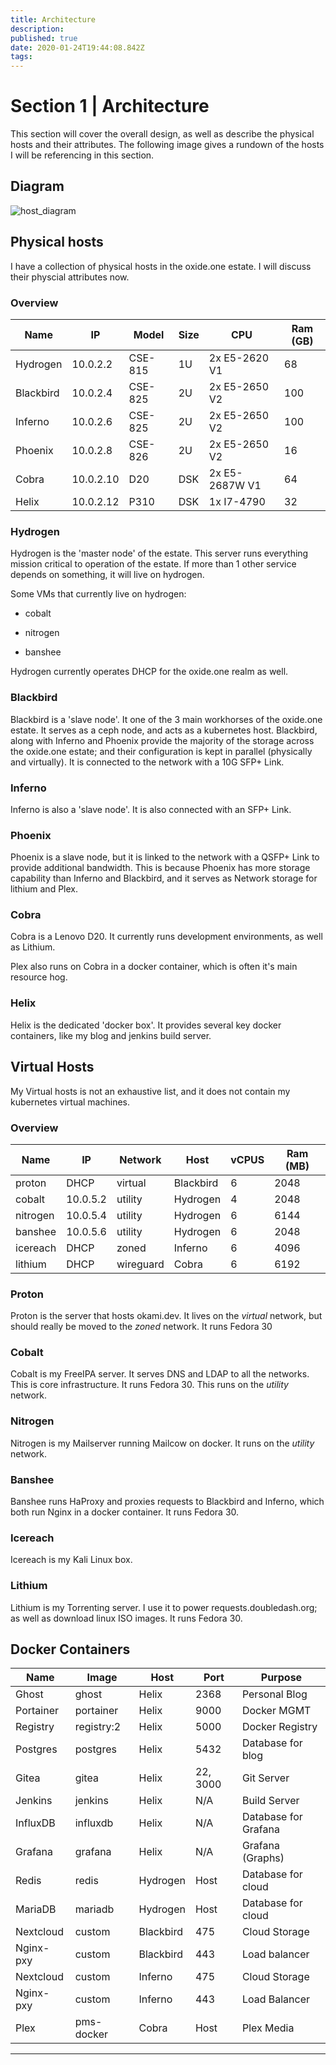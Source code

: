 ```yaml
---
title: Architecture
description: 
published: true
date: 2020-01-24T19:44:08.842Z
tags: 
---
```


# Section 1 | Architecture

This section will cover the overall design, as well as describe the physical hosts and their attributes. The following image gives a rundown of the hosts I will be referencing in this section.

## Diagram

![host_diagram](files/host_architecture.png)

## Physical hosts

I have a collection of physical hosts in the oxide.one estate. I will discuss their physcial attributes now.

### Overview

| Name      | IP        | Model   | Size | CPU            | Ram (GB) |
| --------- | --------- | ------- | ---- | -------------- | -------- |
| Hydrogen  | 10.0.2.2  | CSE-815 | 1U   | 2x E5-2620 V1  | 68       |
| Blackbird | 10.0.2.4  | CSE-825 | 2U   | 2x E5-2650 V2  | 100      |
| Inferno   | 10.0.2.6  | CSE-825 | 2U   | 2x E5-2650 V2  | 100      |
| Phoenix   | 10.0.2.8  | CSE-826 | 2U   | 2x E5-2650 V2  | 16       |
| Cobra     | 10.0.2.10 | D20     | DSK  | 2x E5-2687W V1 | 64       |
| Helix     | 10.0.2.12 | P310    | DSK  | 1x I7-4790     | 32       |

### Hydrogen

Hydrogen is the 'master node' of the estate. This server runs everything mission critical to operation of the estate. If more than 1 other service depends on something, it will live on hydrogen.

Some VMs that currently live on hydrogen:

- cobalt

- nitrogen

- banshee

Hydrogen currently operates DHCP for the oxide.one realm as well.

### Blackbird

Blackbird is a 'slave node'. It one of the 3 main workhorses of the oxide.one estate.  It serves as a ceph node, and acts as a kubernetes host. Blackbird, along with Inferno and Phoenix provide the majority of the storage across the oxide.one estate; and their configuration is kept in parallel (physically and virtually). It is connected to the network with a 10G SFP+ Link.

### Inferno

Inferno is also a 'slave node'.  It is also connected with an SFP+ Link.

### Phoenix

Phoenix is a slave node, but it is linked to the network with a QSFP+ Link to provide additional bandwidth. This is because Phoenix has more storage capability than Inferno and Blackbird, and it serves as Network storage for lithium and Plex.

### Cobra

Cobra is a Lenovo D20. It currently runs development environments, as well as Lithium.

Plex also runs on Cobra in a docker container, which is often it's main resource hog.

### Helix

Helix is the dedicated 'docker box'. It provides several key docker containers, like my blog and jenkins build server.

## Virtual Hosts

My Virtual hosts is not an exhaustive list, and it does not contain my kubernetes virtual machines.

### Overview

| Name     | IP       | Network   | Host      | vCPUS | Ram (MB) |
| -------- | -------- | --------- | --------- | ----- | -------- |
| proton   | DHCP     | virtual   | Blackbird | 6     | 2048     |
| cobalt   | 10.0.5.2 | utility   | Hydrogen  | 4     | 2048     |
| nitrogen | 10.0.5.4 | utility   | Hydrogen  | 6     | 6144     |
| banshee  | 10.0.5.6 | utility   | Hydrogen  | 6     | 2048     |
| icereach | DHCP     | zoned     | Inferno   | 6     | 4096     |
| lithium  | DHCP     | wireguard | Cobra     | 6     | 6192     |

### Proton

Proton is the server that hosts okami.dev. It lives on the *virtual* network, but should really be moved to the *zoned* network. It runs Fedora 30

### Cobalt

Cobalt is my FreeIPA server. It serves DNS and LDAP to all the networks. This is core infrastructure. It runs Fedora 30. This runs on the *utility* network. 

### Nitrogen

Nitrogen is my Mailserver running Mailcow on docker. It runs on the *utility* network.

### Banshee

Banshee runs HaProxy and proxies requests to Blackbird and Inferno, which both run Nginx in a docker container. It runs Fedora 30.

### Icereach

Icereach is my Kali Linux box.

### Lithium

Lithium is my Torrenting server. I use it to power requests.doubledash.org; as well as download linux ISO images. It runs Fedora 30.

## Docker Containers

| Name      | Image      | Host      | Port     | Purpose              |
| --------- | ---------- | --------- | -------- | -------------------- |
| Ghost     | ghost      | Helix     | 2368     | Personal Blog        |
| Portainer | portainer  | Helix     | 9000     | Docker MGMT          |
| Registry  | registry:2 | Helix     | 5000     | Docker Registry      |
| Postgres  | postgres   | Helix     | 5432     | Database for blog    |
| Gitea     | gitea      | Helix     | 22, 3000 | Git Server           |
| Jenkins   | jenkins    | Helix     | N/A      | Build Server         |
| InfluxDB  | influxdb   | Helix     | N/A      | Database for Grafana |
| Grafana   | grafana    | Helix     | N/A      | Grafana (Graphs)     |
| Redis     | redis      | Hydrogen  | Host     | Database for cloud   |
| MariaDB   | mariadb    | Hydrogen  | Host     | Database for cloud   |
| Nextcloud | custom     | Blackbird | 475      | Cloud Storage        |
| Nginx-pxy | custom     | Blackbird | 443      | Load balancer        |
| Nextcloud | custom     | Inferno   | 475      | Cloud Storage        |
| Nginx-pxy | custom     | Inferno   | 443      | Load Balancer        |
| Plex      | pms-docker | Cobra     | Host     | Plex Media           |

---
